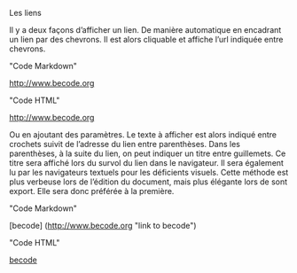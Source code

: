 Les liens

Il y a deux façons d’afficher un lien. De manière automatique en encadrant un lien par des chevrons. Il est alors cliquable et affiche l’url indiquée entre chevrons. 

"Code Markdown"

<http://www.becode.org>


"Code HTML"

<a href="http://becode.org">http://www.becode.org</a>

Ou en ajoutant des paramètres. Le texte à afficher est alors indiqué entre crochets suivit de l’adresse du lien entre parenthèses. Dans les parenthèses, à la suite du lien, on peut indiquer un titre entre guillemets. Ce titre sera affiché lors du survol du lien dans le navigateur. Il sera également lu par les navigateurs textuels pour les déficients visuels. Cette méthode est plus verbeuse lors de l’édition du document, mais plus élégante lors de sont export. Elle sera donc préférée à la première.

"Code Markdown"

[becode] (http://www.becode.org "link to becode")


"Code HTML"

<a href="http://www.becode.org" title="link to becode">becode</a>


